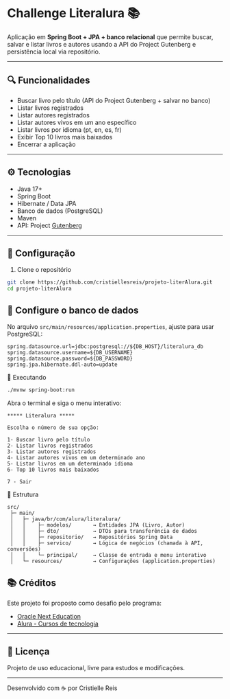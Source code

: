 # Challenge Literalura 📚

Aplicação em **Spring Boot + JPA + banco relacional** que permite buscar, salvar e listar livros e autores usando a API do Project Gutenberg e persistência local via repositório.

---

## 🔍 Funcionalidades

- Buscar livro pelo título (API do Project Gutenberg + salvar no banco)
- Listar livros registrados
- Listar autores registrados
- Listar autores vivos em um ano específico
- Listar livros por idioma (pt, en, es, fr)
- Exibir Top 10 livros mais baixados
- Encerrar a aplicação

---

## ⚙️ Tecnologias

- Java 17+  
- Spring Boot 
- Hibernate / Data JPA
- Banco de dados (PostgreSQL)  
- Maven  
- API: Project [Gutenberg](https://gutendex.com/)

---

## 🔧 Configuração
1. Clone o repositório  
```bash
git clone https://github.com/cristiellesreis/projeto-literAlura.git
cd projeto-literAlura
```
## 🔧 Configure o banco de dados

No arquivo `src/main/resources/application.properties`, ajuste para usar PostgreSQL:

```properties
spring.datasource.url=jdbc:postgresql://${DB_HOST}/literalura_db
spring.datasource.username=${DB_USERNAME}
spring.datasource.password=${DB_PASSWORD}
spring.jpa.hibernate.ddl-auto=update

```
🚀 Executando
```bash
./mvnw spring-boot:run

```
Abra o terminal e siga o menu interativo:

```
***** Literalura *****

Escolha o número de sua opção:

1- Buscar livro pelo título
2- Listar livros registrados
3- Listar autores registrados
4- Listar autores vivos em um determinado ano
5- Listar livros em um determinado idioma
6- Top 10 livros mais baixados

7 - Sair

```
📂 Estrutura
```
src/
 ├─ main/
 │   ├─ java/br/com/alura/literalura/
 │   │    ├─ modelos/       → Entidades JPA (Livro, Autor)
 │   │    ├─ dto/           → DTOs para transferência de dados
 │   │    ├─ repositorio/   → Repositórios Spring Data
 │   │    ├─ servico/       → Lógica de negócios (chamada à API, conversões)
 │   │    └─ principal/     → Classe de entrada e menu interativo
 │   └─ resources/          → Configurações (application.properties)

```
## 📚 Créditos

Este projeto foi proposto como desafio pelo programa:

- [Oracle Next Education](https://www.oracle.com/br/education/oracle-next-education/)
- [Alura - Cursos de tecnologia](https://www.alura.com.br/)

---

## 📄 Licença

Projeto de uso educacional, livre para estudos e modificações.

---

Desenvolvido com ☕ por Cristielle Reis


